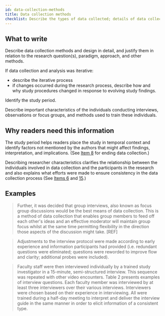 ```yaml
---
id: data-collection-methods
title: Data collection methods
checklist: Describe the types of data collected; details of data collection procedures including (as appropriate) start and stop dates of data collection and analysis, iterative process, triangulation of sources/methods, and modification of procedures in response to evolving study findings. Describe your rationale for these choices.
---
```


## What to write

Describe data collection methods and design in detail, and justify them in relation to the research question(s), paradigm, approach, and other methods.
<!-- #TODO is triangulation a requirement, or part of definition of data collection methods? Isn't it in item 11 again? -->

If data collection and analysis was iterative:

* describe the iterative process
* if changes occurred during the research process, describe how and why study procedures changed in response to evolving study findings.

Identify the study period.

Describe important characteristics of the individuals conducting interviews, observations or focus groups, and methods used to train these individuals.

## Why readers need this information

The study period helps readers place the study in temporal context and identify factors not mentioned by the authors that might affect findings, interpretation, and implications. (See [Item 8](sampling-strategy.qmd) for ending data collection.)
<!-- #ASK: why is item 8 relevant? -->

Describing researcher characteristics clarifies the relationship between the individuals involved in data collection and the participants in the research and also explains what efforts were made to ensure consistency in the data collection process (See [Items 6](researcher-characteristics-and-reflexivity.qmd) and [15](trustworthiness.qmd).)
<!-- #ASK: does it? This is framed as justification but maybe it's instruction of what to write? Why do readers need this? -->
<!-- #ASK: This isn't in the subheading: **Types of data collected; details of data collection procedures including (as appropriate) start and stop dates of data collection and analysis, iterative process, triangulation of sources/methods, and modification of procedures in response to evolving study findings; rationale.** -->

## Examples

> Further, it was decided that group interviews, also known as focus group discussions would be the best means of data collection. This is a method of data collection that enables group members to feed off each other's ideas and an effective moderator will maintain group focus whilst at the same time permitting flexibility in the direction those aspects of the discussion might take. [REF]

> Adjustments to the interview protocol were made according to early experience and information participants had provided (i.e. redundant questions were eliminated; questions were reworded to improve flow and clarity; additional probes were included).

> Faculty staff were then interviewed individually by a trained study investigator in a 15-minute, semi-structured interview. This sequence was repeated with other video encounters. Table 2 presents examples of interview questions. Each faculty member was interviewed by at least three interviewers over their various interviews. Interviewers were chosen based on their experience in interviewing. All were trained during a half-day meeting to interpret and deliver the interview guide in the same manner in order to elicit information of a consistent type.
